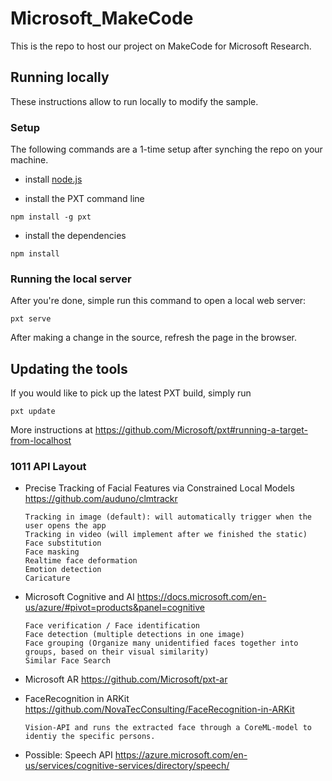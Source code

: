 # Microsoft_MakeCode
This is the repo to host our project on MakeCode for Microsoft Research.

## Running locally

These instructions allow to run locally to modify the sample.

### Setup

The following commands are a 1-time setup after synching the repo on your machine.

* install [node.js](https://nodejs.org/en/)

* install the PXT command line
```
npm install -g pxt
```
* install the dependencies
```
npm install
```

### Running the local server

After you're done, simple run this command to open a local web server:
```
pxt serve
```

After making a change in the source, refresh the page in the browser.

## Updating the tools

If you would like to pick up the latest PXT build, simply run
```
pxt update
```

More instructions at https://github.com/Microsoft/pxt#running-a-target-from-localhost 

### 1011 API Layout

* 	Precise Tracking of Facial Features via Constrained Local Models
	https://github.com/auduno/clmtrackr
		
		Tracking in image (default): will automatically trigger when the user opens the app
		Tracking in video (will implement after we finished the static)
		Face substitution
		Face masking
		Realtime face deformation
		Emotion detection
		Caricature


*	Microsoft Cognitive and AI
	https://docs.microsoft.com/en-us/azure/#pivot=products&panel=cognitive

		Face verification / Face identification
		Face detection (multiple detections in one image)
		Face grouping (Organize many unidentified faces together into groups, based on their visual similarity)
		Similar Face Search

*	Microsoft AR
	https://github.com/Microsoft/pxt-ar


*	FaceRecognition in ARKit
	https://github.com/NovaTecConsulting/FaceRecognition-in-ARKit

		Vision-API and runs the extracted face through a CoreML-model to identiy the specific persons.

* 	Possible: Speech API
	https://azure.microsoft.com/en-us/services/cognitive-services/directory/speech/